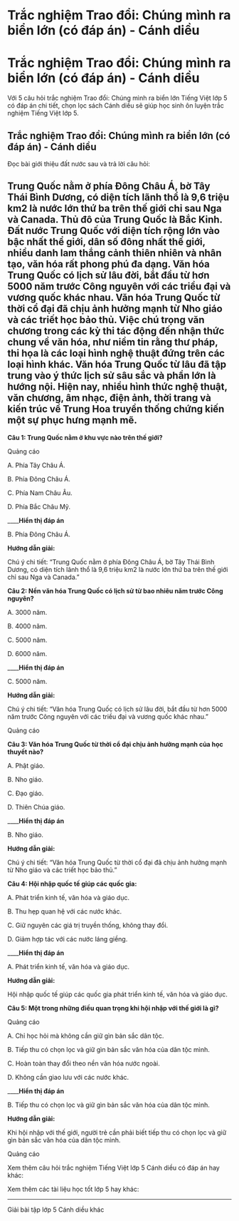 # Trắc nghiệm Trao đổi: Chúng mình ra biển lớn (có đáp án) - Cánh diều

# Trắc nghiệm Trao đổi: Chúng mình ra biển lớn (có đáp án) - Cánh diều

Với 5 câu hỏi trắc nghiệm Trao đổi: Chúng mình ra biển lớn Tiếng Việt lớp 5 có đáp án chi tiết, chọn lọc sách Cánh diều sẽ giúp học sinh ôn luyện trắc nghiệm Tiếng Việt lớp 5.

## Trắc nghiệm Trao đổi: Chúng mình ra biển lớn (có đáp án) - Cánh diều

Đọc bài giới thiệu đất nước sau và trả lời câu hỏi: 

Trung Quốc nằm ở phía Đông Châu Á, bờ Tây Thái Bình Dương, có diện tích lãnh thổ là 9,6 triệu km2 là nước lớn thứ ba trên thế giới chỉ sau Nga và Canada. Thủ đô của Trung Quốc là Bắc Kinh. Đất nước Trung Quốc với diện tích rộng lớn vào bậc nhất thể giới, dân số đông nhất thế giới, nhiều danh lam thắng cảnh thiên nhiên và nhân tạo, văn hóa rất phong phú đa dạng. Văn hóa Trung Quốc có lịch sử lâu đời, bắt đầu từ hơn 5000 năm trước Công nguyên với các triều đại và vương quốc khác nhau. Văn hóa Trung Quốc từ thời cổ đại đã chịu ảnh hưởng mạnh từ Nho giáo và các triết học bảo thủ. Việc chú trọng văn chương trong các kỳ thi tác động đến nhận thức chung về văn hóa, như niềm tin rằng thư pháp, thi họa là các loại hình nghệ thuật đứng trên các loại hình khác. Văn hóa Trung Quốc từ lâu đã tập trung vào ý thức lịch sử sâu sắc và phần lớn là hướng nội. Hiện nay, nhiều hình thức nghệ thuật, văn chương, âm nhạc, điện ảnh, thời trang và kiến trúc về Trung Hoa truyền thống chứng kiến một sự phục hưng mạnh mẽ.  
---  
  
**Câu 1: Trung Quốc nằm ở khu vực nào trên thế giới?**

Quảng cáo

A. Phía Tây Châu Á.

B. Phía Đông Châu Á.

C. Phía Nam Châu Âu.

D. Phía Bắc Châu Mỹ.

____**Hiển thị đáp án**

B. Phía Đông Châu Á.

**Hướng dẫn giải:**

Chú ý chi tiết: “Trung Quốc nằm ở phía Đông Châu Á, bờ Tây Thái Bình Dương, có diện tích lãnh thổ là 9,6 triệu km2 là nước lớn thứ ba trên thế giới chỉ sau Nga và Canada.”

**Câu 2: Nền văn hóa Trung Quốc có lịch sử từ bao nhiêu năm trước Công nguyên?**

A. 3000 năm.

B. 4000 năm.

C. 5000 năm.

D. 6000 năm.

____**Hiển thị đáp án**

C. 5000 năm.

**Hướng dẫn giải:**

Chú ý chi tiết: “Văn hóa Trung Quốc có lịch sử lâu đời, bắt đầu từ hơn 5000 năm trước Công nguyên với các triều đại và vương quốc khác nhau.”

Quảng cáo

**Câu 3: Văn hóa Trung Quốc từ thời cổ đại chịu ảnh hưởng mạnh của học thuyết nào?**

A. Phật giáo.

B. Nho giáo.

C. Đạo giáo.

D. Thiên Chúa giáo.

____**Hiển thị đáp án**

B. Nho giáo.

**Hướng dẫn giải:**

Chú ý chi tiết: “Văn hóa Trung Quốc từ thời cổ đại đã chịu ảnh hưởng mạnh từ Nho giáo và các triết học bảo thủ.”

**Câu 4: Hội nhập quốc tế giúp các quốc gia:**

A. Phát triển kinh tế, văn hóa và giáo dục.

B. Thu hẹp quan hệ với các nước khác.

C. Giữ nguyên các giá trị truyền thống, không thay đổi.

D. Giảm hợp tác với các nước láng giềng.

____**Hiển thị đáp án**

A. Phát triển kinh tế, văn hóa và giáo dục.

**Hướng dẫn giải:**

Hội nhập quốc tế giúp các quốc gia phát triển kinh tế, văn hóa và giáo dục.

**Câu 5: Một trong những điều quan trọng khi hội nhập với thế giới là gì?**

Quảng cáo

A. Chỉ học hỏi mà không cần giữ gìn bản sắc dân tộc.

B. Tiếp thu có chọn lọc và giữ gìn bản sắc văn hóa của dân tộc mình.

C. Hoàn toàn thay đổi theo nền văn hóa nước ngoài.

D. Không cần giao lưu với các nước khác.

____**Hiển thị đáp án**

B. Tiếp thu có chọn lọc và giữ gìn bản sắc văn hóa của dân tộc mình.

**Hướng dẫn giải:**

Khi hội nhập với thế giới, người trẻ cần phải biết tiếp thu có chọn lọc và giữ gìn bản sắc văn hóa của dân tộc mình.

Quảng cáo

Xem thêm câu hỏi trắc nghiệm Tiếng Việt lớp 5 Cánh diều có đáp án hay khác:

Xem thêm các tài liệu học tốt lớp 5 hay khác:

* * *

Giải bài tập lớp 5 Cánh diều khác
